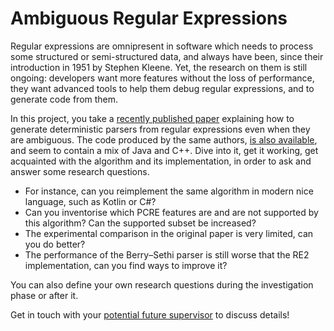 # Ambiguous Regular Expressions

Regular expressions are omnipresent in software which needs to process some structured or semi-structured data, and always have been, since their introduction in 1951 by Stephen Kleene. Yet, the research on them is still ongoing: developers want more features without the loss of performance, they want advanced tools to help them debug regular expressions, and to generate code from them.

In this project, you take a [recently published paper](https://doi.org/10.1007/s00236-020-00366-7) explaining how to generate deterministic parsers from regular expressions even when they are ambiguous. The code produced by the same authors, [is also available](https://github.com/FLC-project/BSP/blob/master/reBSP.zip), and seem to contain a mix of Java and C++. Dive into it, get it working, get acquainted with the algorithm and its implementation, in order to ask and answer some research questions.

* For instance, can you reimplement the same algorithm in modern nice language, such as Kotlin or C#?
* Can you inventorise which PCRE features are and are not supported by this algorithm? Can the supported subset be increased?
* The experimental comparison in the original paper is very limited, can you do better?
* The performance of the Berry–Sethi parser is still worse that the RE2 implementation, can you find ways to improve it?

You can also define your own research questions during the investigation phase or after it.

Get in touch with your [potential future supervisor](mailto:v.zaytsev@utwente.nl) to discuss details!